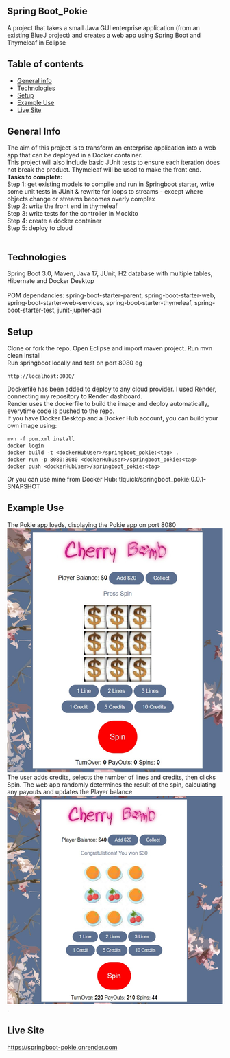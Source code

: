 
## Spring Boot_Pokie
A project that takes a small Java GUI enterprise application (from an existing BlueJ project) and creates a web app using Spring Boot and Thymeleaf in Eclipse
## Table of contents
* [General info](#general-info)
* [Technologies](#technologies)
* [Setup](#setup)
* [Example Use](#example-use)
* [Live Site](#live-site)

## General Info
The aim of this project is to transform an enterprise application into a web app that can be deployed in a Docker container. <br>
This project will also include basic JUnit tests to ensure each iteration does not break the product. Thymeleaf will be used to make the front end. <br>
<b>Tasks to complete: </b><br>
Step 1: get existing models to compile and run in Springboot starter, write some unit tests in JUnit & rewrite for loops to streams - except where objects change or streams becomes overly complex<br>
Step 2: write the front end in thymeleaf <br>
Step 3: write tests for the controller in Mockito <br>
Step 4: create a docker container <br>
Step 5: deploy to cloud <br>
<br>
## Technologies
Spring Boot 3.0, Maven, Java 17, JUnit, H2 database with multiple tables, Hibernate and Docker Desktop <br>
<br>
POM dependancies: spring-boot-starter-parent, spring-boot-starter-web, spring-boot-starter-web-services, spring-boot-starter-thymeleaf, spring-boot-starter-test, junit-jupiter-api <br>

## Setup

Clone or fork the repo. Open Eclipse and import maven project. Run mvn clean install <br>
Run springboot locally and test on port 8080 eg 
```
http://localhost:8080/ 
```
Dockerfile has been added to deploy to any cloud provider. I used Render, connecting my repository to Render dashboard. <br >
Render uses the dockerfile to build the image and deploy automatically, everytime code is pushed to the repo. <br>
If you have Docker Desktop and a Docker Hub account, you can build your own image using:
```
mvn -f pom.xml install 
docker login
docker build -t <dockerHubUser>/springboot_pokie:<tag> .
docker run -p 8080:8080 <dockerHubUser>/springboot_pokie:<tag>
docker push <dockerHubUser>/springboot_pokie:<tag>

```
Or you can use mine from Docker Hub: tlquick/springboot_pokie:0.0.1-SNAPSHOT

## Example Use
The Pokie app loads, displaying the Pokie app on port 8080<br>
![PokieStart](/docs/pokie_load.jpg?raw=true "Home Page") <br>
The user adds credits, selects the number of lines and credits, then clicks Spin.
The web app randomly determines the result of the spin, calculating any payouts and updates the Player balance
![PokieRun](/docs/pokie_example.jpg?raw=true "Example") <br>. 

## Live Site
https://springboot-pokie.onrender.com <br>
